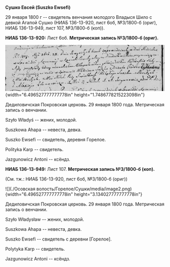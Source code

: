 **Сушко Евсей (Suszko Ewsefi)**

29 января 1800 г -- свидетель венчания молодого Владыся Шило с девкой
Агапой Сушко (НИАБ 136-13-920, лист 6об, №3/1800-б (ориг), НИАБ
136-13-949, лист 107, №3/1800-б (коп)).

**НИАБ 136-13-920:** Лист 6об. **Метрическая запись №3/1800-б (ориг).**

![](./media/f54269a5f1e417ca6cfc6f491ca0bcec68fd69d8.png){width="6.496527777777778in"
height="1.7486778215223098in"}

Дедиловичская Покровская церковь. 29 января 1800 года. Метрическая
запись о венчании.

Szyło Władyś -- жених, молодой.

Suszkowa Ahapa -- невеста, девка.

Suszko Ewsefi -- свидетель, деревня Горелое.

Polityka Karp -- свидетель.

Jazgunowicz Antoni -- ксёндз.

**НИАБ 136-13-949:** Лист 107. **Метрическая запись №3/1800-б (коп).**

(См. тж.: НИАБ 136-13-920, лист 6об, №3/1800-б (ориг))

![](./Осовская волость/Горелое/Сушки/media/image2.png){width="6.496527777777778in"
height="3.134027777777778in"}

Дедиловичская Покровская церковь. 29 января 1800 года. Метрическая
запись о венчании.

Szyło Władysław -- жених, молодой.

Suszkowa Ahapa -- невеста, девка.

Suszko Ewsefi -- свидетель с деревни \[Горелое\].

Polytyka Karp -- свидетель.

Jazgunowicz Antoni -- ксёндз.
